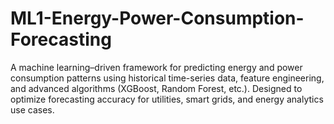 # ML1-Energy-Power-Consumption-Forecasting
A machine learning–driven framework for predicting energy and power consumption patterns using historical time-series data, feature engineering, and advanced algorithms (XGBoost, Random Forest, etc.). Designed to optimize forecasting accuracy for utilities, smart grids, and energy analytics use cases.
